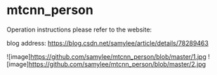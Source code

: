# mtcnn_person
 
Operation instructions please refer to the website:
 
blog address: https://blog.csdn.net/samylee/article/details/78289463

![image]https://github.com/samylee/mtcnn_person/blob/master/1.jpg
![image]https://github.com/samylee/mtcnn_person/blob/master/2.jpg
